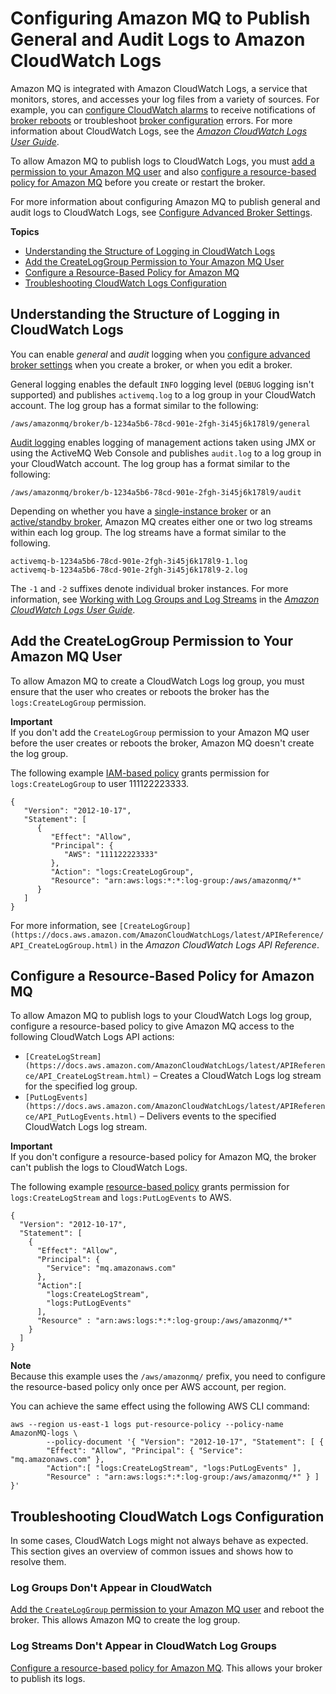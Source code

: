 # Configuring Amazon MQ to Publish General and Audit Logs to Amazon CloudWatch Logs<a name="amazon-mq-configuring-cloudwatch-logs"></a>

Amazon MQ is integrated with Amazon CloudWatch Logs, a service that monitors, stores, and accesses your log files from a variety of sources\. For example, you can [configure CloudWatch alarms](https://docs.aws.amazon.com/AmazonCloudWatch/latest/DeveloperGuide/AlarmThatSendsEmail.html) to receive notifications of [broker reboots](https://docs.aws.amazon.com/amazon-mq/latest/api-reference/rest-api-broker-reboot.html) or troubleshoot [broker configuration](amazon-mq-broker-configuration-parameters.md) errors\. For more information about CloudWatch Logs, see the *[Amazon CloudWatch Logs User Guide](https://docs.aws.amazon.com/AmazonCloudWatch/latest/logs/)*\.

To allow Amazon MQ to publish logs to CloudWatch Logs, you must [add a permission to your Amazon MQ user](#add-createloggroup-permission-to-user) and also [configure a resource\-based policy for Amazon MQ](#configure-resource-based-policy) before you create or restart the broker\.

For more information about configuring Amazon MQ to publish general and audit logs to CloudWatch Logs, see [Configure Advanced Broker Settings](amazon-mq-creating-configuring-broker.md#configure-advanced-broker-settings-console)\.

**Topics**
+ [Understanding the Structure of Logging in CloudWatch Logs](#structure-of-logging-cloudwatch-logs)
+ [Add the CreateLogGroup Permission to Your Amazon MQ User](#add-createloggroup-permission-to-user)
+ [Configure a Resource\-Based Policy for Amazon MQ](#configure-resource-based-policy)
+ [Troubleshooting CloudWatch Logs Configuration](#troubleshooting-cloudwatch-logs-configuration)

## Understanding the Structure of Logging in CloudWatch Logs<a name="structure-of-logging-cloudwatch-logs"></a>

You can enable *general* and *audit* logging when you [configure advanced broker settings](amazon-mq-creating-configuring-broker.md#configure-advanced-broker-settings-console) when you create a broker, or when you edit a broker\.

General logging enables the default `INFO` logging level \(`DEBUG` logging isn't supported\) and publishes `activemq.log` to a log group in your CloudWatch account\. The log group has a format similar to the following:

```
/aws/amazonmq/broker/b-1234a5b6-78cd-901e-2fgh-3i45j6k178l9/general
```

[Audit logging](http://activemq.apache.org/audit-logging.html) enables logging of management actions taken using JMX or using the ActiveMQ Web Console and publishes `audit.log` to a log group in your CloudWatch account\. The log group has a format similar to the following:

```
/aws/amazonmq/broker/b-1234a5b6-78cd-901e-2fgh-3i45j6k178l9/audit
```

Depending on whether you have a [single\-instance broker](single-broker-deployment.md) or an [active/standby broker](active-standby-broker-deployment.md), Amazon MQ creates either one or two log streams within each log group\. The log streams have a format similar to the following\.

```
activemq-b-1234a5b6-78cd-901e-2fgh-3i45j6k178l9-1.log
activemq-b-1234a5b6-78cd-901e-2fgh-3i45j6k178l9-2.log
```

The `-1` and `-2` suffixes denote individual broker instances\. For more information, see [Working with Log Groups and Log Streams](https://docs.aws.amazon.com/AmazonCloudWatch/latest/logs/Working-with-log-groups-and-streams.html) in the *[Amazon CloudWatch Logs User Guide](https://docs.aws.amazon.com/AmazonCloudWatch/latest/logs/)*\. 

## Add the CreateLogGroup Permission to Your Amazon MQ User<a name="add-createloggroup-permission-to-user"></a>

To allow Amazon MQ to create a CloudWatch Logs log group, you must ensure that the user who creates or reboots the broker has the `logs:CreateLogGroup` permission\.

**Important**  
If you don't add the `CreateLogGroup` permission to your Amazon MQ user before the user creates or reboots the broker, Amazon MQ doesn't create the log group\.

The following example [IAM\-based policy](https://docs.aws.amazon.com/AmazonCloudWatch/latest/logs/iam-access-control-overview-cwl.html#identity-based-policies-cwl) grants permission for `logs:CreateLogGroup` to user 111122223333\.

```
{
   "Version": "2012-10-17",
   "Statement": [
      {
         "Effect": "Allow",
         "Principal": {
            "AWS": "111122223333"
         },
         "Action": "logs:CreateLogGroup",
         "Resource": "arn:aws:logs:*:*:log-group:/aws/amazonmq/*"
      }
   ]
}
```

For more information, see `[CreateLogGroup](https://docs.aws.amazon.com/AmazonCloudWatchLogs/latest/APIReference/API_CreateLogGroup.html)` in the *Amazon CloudWatch Logs API Reference*\.

## Configure a Resource\-Based Policy for Amazon MQ<a name="configure-resource-based-policy"></a>

To allow Amazon MQ to publish logs to your CloudWatch Logs log group, configure a resource\-based policy to give Amazon MQ access to the following CloudWatch Logs API actions:
+ `[CreateLogStream](https://docs.aws.amazon.com/AmazonCloudWatchLogs/latest/APIReference/API_CreateLogStream.html)` – Creates a CloudWatch Logs log stream for the specified log group\.
+ `[PutLogEvents](https://docs.aws.amazon.com/AmazonCloudWatchLogs/latest/APIReference/API_PutLogEvents.html)` – Delivers events to the specified CloudWatch Logs log stream\.

**Important**  
If you don't configure a resource\-based policy for Amazon MQ, the broker can't publish the logs to CloudWatch Logs\.

The following example [resource\-based policy](https://docs.aws.amazon.com/AmazonCloudWatch/latest/logs/iam-access-control-overview-cwl.html#resource-based-policies-cwl) grants permission for `logs:CreateLogStream` and `logs:PutLogEvents` to AWS\.

```
{
  "Version": "2012-10-17",
  "Statement": [
    {
      "Effect": "Allow",
      "Principal": {
        "Service": "mq.amazonaws.com"
      },
      "Action":[
        "logs:CreateLogStream",
        "logs:PutLogEvents"
      ],
      "Resource" : "arn:aws:logs:*:*:log-group:/aws/amazonmq/*"
    }
  ]
}
```

**Note**  
Because this example uses the `/aws/amazonmq/` prefix, you need to configure the resource\-based policy only once per AWS account, per region\.

You can achieve the same effect using the following AWS CLI command:

```
aws --region us-east-1 logs put-resource-policy --policy-name AmazonMQ-logs \
		--policy-document '{ "Version": "2012-10-17", "Statement": [ { 
		"Effect": "Allow", "Principal": { "Service": "mq.amazonaws.com" }, 
		"Action":[ "logs:CreateLogStream", "logs:PutLogEvents" ],
		"Resource" : "arn:aws:logs:*:*:log-group:/aws/amazonmq/*" } ] }'
```

## Troubleshooting CloudWatch Logs Configuration<a name="troubleshooting-cloudwatch-logs-configuration"></a>

In some cases, CloudWatch Logs might not always behave as expected\. This section gives an overview of common issues and shows how to resolve them\.

### Log Groups Don't Appear in CloudWatch<a name="log-groups-do-not-appear-in-cloudwatch"></a>

[Add the `CreateLogGroup` permission to your Amazon MQ user](#add-createloggroup-permission-to-user) and reboot the broker\. This allows Amazon MQ to create the log group\.

### Log Streams Don't Appear in CloudWatch Log Groups<a name="log-streams-do-not-appear-in-cloudwatch-log-groups"></a>

[Configure a resource\-based policy for Amazon MQ](#configure-resource-based-policy)\. This allows your broker to publish its logs\.